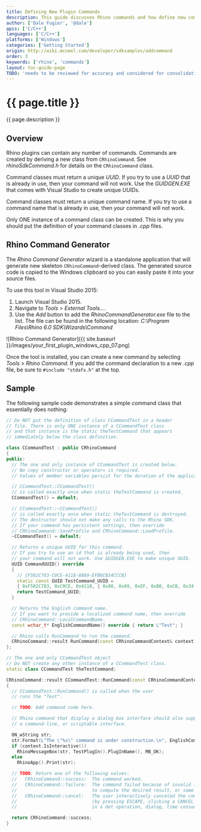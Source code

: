 ```yaml
---
title: Defining New Plugin Commands
description: This guide discusses Rhino commands and how define new commands using C/C++.
author: ['Dale Fugier', '@dale']
apis: ['C/C++']
languages: ['C/C++']
platforms: ['Windows']
categories: ['Getting Started']
origin: http://wiki.mcneel.com/developer/sdksamples/addcommand
order: 3
keywords: ['rhino', 'commands']
layout: toc-guide-page
TODO: 'needs to be reviewed for accuracy and considered for consolidation with other plugin topics'
---
```


# {{ page.title }}

{{ page.description }}

## Overview

Rhino plugins can contain any number of commands.  Commands are created by deriving a new class from `CRhinoCommand`.  See *rhinoSdkCommand.h* for details on the `CRhinoCommand` class.

Command classes must return a unique *UUID*.  If you try to use a *UUID* that is already in use, then your command will not work.  Use the *GUIDGEN.EXE* that comes with Visual Studio to create unique *UUIDs*.

Command classes must return a unique command name.  If you try to use a command name that is already in use, then your command will not work.

Only ONE instance of a command class can be created.  This is why you should put the definition of your command classes in *.cpp* files.

## Rhino Command Generator

The *Rhino Command Generator* wizard is a standalone application that will generate new skeleton `CRhinoCommand`-derived class.  The generated source code is copied to the Windows clipboard so you can easily paste it into your source files.

To use this tool in Visual Studio 2015:

1. Launch Visual Studio 2015.
1. Navigate to *Tools* > *External Tools...*.
1. Use the *Add* button to add the *RhinoCommandGenerator.exe* file to the list.  The file can be found in the following location: *C:\\Program Files\\Rhino 6.0 SDK\\Wizards\\Command*

![Rhino Command Generator]({{ site.baseurl }}/images/your_first_plugin_windows_cpp_07.png)

Once the tool is installed, you can create a new command by selecting *Tools* > *Rhino Command*. If you add the command declaration to a new *.cpp* file, be sure to `#include "stdafx.h"` at the top.

## Sample

The following sample code demonstrates a simple command class that essentially does nothing:

```cpp
// Do NOT put the definition of class CCommandTest in a header
// file. There is only ONE instance of a CCommandTest class
// and that instance is the static theTestCommand that appears
// immediately below the class definition.

class CCommandTest : public CRhinoCommand
{
public:
  // The one and only instance of CCommandTest is created below.
  // No copy constructor or operator= is required.
  // Values of member variables persist for the duration of the application.

  // CCommandTest::CCommandTest()
  // is called exactly once when static theTestCommand is created.
  CCommandTest() = default;

  // CCommandTest::~CCommandTest()
  // is called exactly once when static theTestCommand is destroyed.
  // The destructor should not make any calls to the Rhino SDK. 
  // If your command has persistent settings, then override 
  // CRhinoCommand::SaveProfile and CRhinoCommand::LoadProfile.
  ~CCommandTest() = default;

  // Returns a unique UUID for this command.
  // If you try to use an id that is already being used, then
  // your command will not work. Use GUIDGEN.EXE to make unique UUID.
  UUID CommandUUID() override
  {
    // {F502C783-C0CE-4118-8869-EFB0CB34CCCB}
    static const GUID TestCommand_UUID =
    { 0xF502C783, 0xC0CE, 0x4118, { 0x88, 0x69, 0xEF, 0xB0, 0xCB, 0x34, 0xCC, 0xCB } };
    return TestCommand_UUID;
  }

  // Returns the English command name.
  // If you want to provide a localized command name, then override 
  // CRhinoCommand::LocalCommandName.
  const wchar_t* EnglishCommandName() override { return L"Test"; }

  // Rhino calls RunCommand to run the command.
  CRhinoCommand::result RunCommand(const CRhinoCommandContext& context) override;
};

// The one and only CCommandTest object
// Do NOT create any other instance of a CCommandTest class.
static class CCommandTest theTestCommand;

CRhinoCommand::result CCommandTest::RunCommand(const CRhinoCommandContext& context)
{
  // CCommandTest::RunCommand() is called when the user
  // runs the "Test".

  // TODO: Add command code here.

  // Rhino command that display a dialog box interface should also support
  // a command-line, or scriptable interface.

  ON_wString str;
  str.Format(L"The \"%s\" command is under construction.\n", EnglishCommandName());
  if (context.IsInteractive())
    RhinoMessageBox(str, TestPlugIn().PlugInName(), MB_OK);
  else
    RhinoApp().Print(str);

  // TODO: Return one of the following values:
  //   CRhinoCommand::success:  The command worked.
  //   CRhinoCommand::failure:  The command failed because of invalid input, inability
  //                            to compute the desired result, or some other reason.
  //   CRhinoCommand::cancel:   The user interactively canceled the command 
  //                            (by pressing ESCAPE, clicking a CANCEL button, etc.)
  //                            in a Get operation, dialog, time consuming computation, etc.

  return CRhinoCommand::success;
}
```
